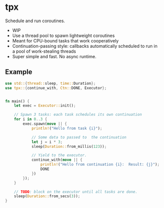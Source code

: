 # tpx

Schedule and run coroutines.

- WIP
- Use a thread pool to spawn lightweight coroutines
- Meant for CPU-bound tasks that work cooperatively
- Continuation-passing style: callbacks automatically scheduled to run in a pool
  of work-stealing threads
- Super simple and fast. No async runtime.

## Example

```rust
use std::{thread::sleep, time::Duration};
use tpx::{continue_with, Ctn::DONE, Executor};


fn main() {
    let exec = Executor::init();

    // Spawn 3 tasks: each task schedules its own continuation
    for i in 0..3 {
        exec.spawn(move || {
            println!("Hello from task {i}");

            // Some data to passed to  the continuation
            let j = i * 3;
            sleep(Duration::from_millis(123));

            // Yield to the executor.
            continue_with(move || {
                println!("Hello from continuation {i}:  Result: {j}");
                DONE
            })
        });
    }

    // TODO: block on the executor until all tasks are done.
    sleep(Duration::from_secs(3));
}
```
